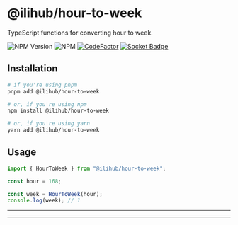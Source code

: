 # @ilihub/hour-to-week

TypeScript functions for converting hour to week.

![NPM Version](https://img.shields.io/npm/v/%40ilihub%2Fhour-to-week?color=33cd56&logo=npm)
![NPM](https://img.shields.io/npm/l/%40ilihub%2Fhour-to-week)
[![CodeFactor](https://www.codefactor.io/repository/github/ilihub/npm/badge)](https://www.codefactor.io/repository/github/ilihub/npm)
[![Socket Badge](https://socket.dev/api/badge/npm/package/@ilihub/hour-to-week)](https://socket.dev/npm/package/@ilihub/hour-to-week)

## Installation

```bash
# if you're using pnpm
pnpm add @ilihub/hour-to-week

# or, if you're using npm
npm install @ilihub/hour-to-week

# or, if you're using yarn
yarn add @ilihub/hour-to-week
```

## Usage

```javascript
import { HourToWeek } from "@ilihub/hour-to-week";

const hour = 168;

const week = HourToWeek(hour);
console.log(week); // 1
```

---

<!-- sponsors_and_backers_section_start -->

<!-- sponsors_and_backers_section_end -->

---
